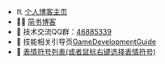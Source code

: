 * ♏ [个人博客主页](https://aihailan.com/%e5%8d%9a%e5%ae%a2/)
* 🏳‍🌈 [简书博客](https://www.jianshu.com/u/84e03bc5c4a6)
* 💬 技术交流QQ群：[46885339](https://shang.qq.com/wpa/qunwpa?idkey=a0f8613587f8afd0cf0a6d5d2500f324d7497d447147ba61346048e43418d396)
* 🎃 技能相关引导页[GameDevelopmentGuide](https://github.com/su9257/GameDevelopmentGuide)
* 🎉 [表情符号列表(或者鼠标右键选择表情符号)](https://www.webfx.com/tools/emoji-cheat-sheet/)

<!--
**su9257/su9257** is a ✨ _special_ ✨ repository because its `README.md` (this file) appears on your GitHub profile.

Here are some ideas to get you started:

- 🔭 I’m currently working on ...
- 🌱 I’m currently learning ...
- 👯 I’m looking to collaborate on ...
- 🤔 I’m looking for help with ...
- 💬 Ask me about ...
- 📫 How to reach me: ...
- 😄 Pronouns: ...
- ⚡ Fun fact: ...:
-->

